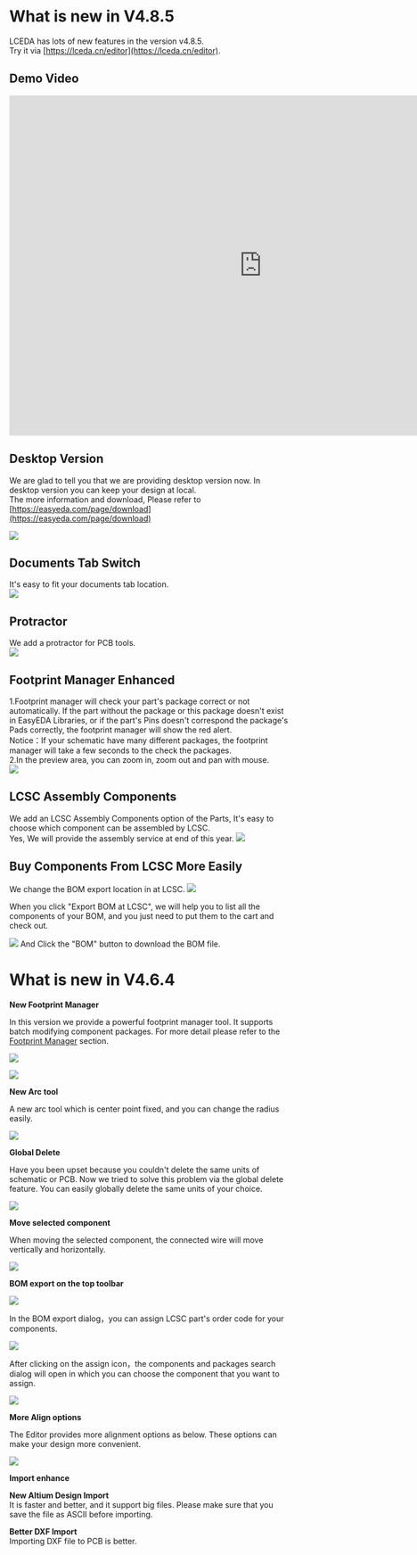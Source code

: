 
# What is new in V4.8.5 
 
LCEDA has lots of new features in the version v4.8.5.  
Try it via [https://lceda.cn/editor](https://lceda.cn/editor).

## Demo Video

<iframe frameborder="0" width="906" height="610" src="https://v.qq.com/iframe/player.html?vid=r05228zg4fw&tiny=0&auto=0" allowfullscreen></iframe>


## Desktop Version 

We are glad to tell you that we are providing desktop version now. In desktop version you can keep your design at local.   
The more information and download, Please refer to [https://easyeda.com/page/download](https://easyeda.com/page/download)  

![](images/285_Introduction_DesktopVersion.png)

## Documents Tab Switch

It's easy to fit your documents tab location.  
![](images/279_Introduction_EditorTabSwitch.gif)

## Protractor

We add a protractor for PCB tools.  
![](images/280_PCB_PCBTools_Protractor.gif)

## Footprint Manager Enhanced

1.Footprint manager will check your part's package correct or not automatically.  If the part without the package or this package doesn't exist in EasyEDA Libraries, or if the part's Pins doesn't correspond the package's Pads correctly, the footprint manager will show the red alert.   
Notice：If your schematic have many different packages, the footprint manager will take a few seconds to the check the packages.  
2.In the preview area, you can zoom in, zoom out and pan with mouse.  
![](images/281_Schematic_FootprintManagerEnhance.png)

## LCSC Assembly Components

We add an LCSC Assembly Components option of the Parts, It's easy to choose which component can be assembled by LCSC.   
Yes, We will provide the assembly service at end of this year.
![](images/282_Schematic_Parts_AssemblyComponents.png)

## Buy Components From LCSC More Easily

We change the BOM export location in at LCSC.
![](images/284_Export_BOM_ExportBOMDailog.png)  

When you click "Export BOM at LCSC", we will help you to list all the components of your BOM,  and you just need to put them to the cart and check out.  

![](images/283_Export_BOM_ExportFromLCSC.png)
And Click the "BOM" button to download the BOM file.






# What is new in V4.6.4 
**New Footprint Manager**

In this version we provide a powerful footprint manager tool.
It supports batch modifying component packages. For more detail please refer to the [Footprint Manager](./Schematic.htm#Footprint-Manager) section.

![](images/264_Schematic_FootprintManager.png)

![](images/267_Schematic_FootprintManagerUI.png)


**New Arc tool**

A new arc tool which is center point fixed, and you can change the radius easily.

![](./images/269_PCB_Arc_Center.gif)

**Global Delete**

Have you been upset because you couldn't delete the same units of schematic or PCB. Now we tried to solve this problem via the global delete feature.
You can easily globally delete the same units of your choice.

![](./images/272_Introduction_Skill_GlobalDelete.png)

**Move selected component**

When moving the selected component, the connected wire will move vertically and horizontally.

![](images/273_Schematic_WireAndComponentMove.gif)

**BOM export on the top toolbar**

![](images/273_Export_BOM_Icon.png)

In the BOM export dialog，you can assign LCSC part's order code for your components.

![](images/085_Export_BOM_Assign.png)

After clicking on the assign icon，the components and packages search dialog will open in which you can choose the component that you want to assign.

![](images/274_Export_BOM_Assigned.png)


**More Align options**

The Editor provides more alignment options as below. 
These options can make your design more convenient.

![](images/275_Introduction_Align.png)


**Import enhance**

**New Altium Design Import**  
  It is faster and better, and it support big files. Please make sure that you save the file as ASCII before importing.  

**Better DXF Import**    
 Importing DXF file to PCB is better.

